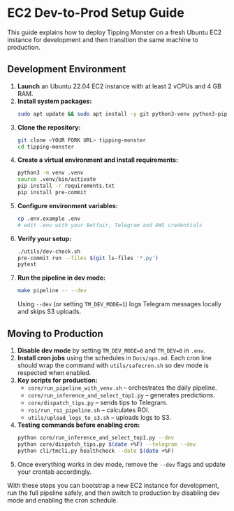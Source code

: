 # EC2 Dev-to-Prod Setup Guide

This guide explains how to deploy Tipping Monster on a fresh Ubuntu EC2 instance for development and then transition the same machine to production.

## Development Environment

1. **Launch** an Ubuntu 22.04 EC2 instance with at least 2 vCPUs and 4 GB RAM.
2. **Install system packages:**
   ```bash
   sudo apt update && sudo apt install -y git python3-venv python3-pip
   ```
3. **Clone the repository:**
   ```bash
   git clone <YOUR FORK URL> tipping-monster
   cd tipping-monster
   ```
4. **Create a virtual environment and install requirements:**
   ```bash
   python3 -m venv .venv
   source .venv/bin/activate
   pip install -r requirements.txt
   pip install pre-commit
   ```
5. **Configure environment variables:**
   ```bash
   cp .env.example .env
   # edit .env with your Betfair, Telegram and AWS credentials
   ```
6. **Verify your setup:**
   ```bash
   ./utils/dev-check.sh
   pre-commit run --files $(git ls-files '*.py')
   pytest
   ```
7. **Run the pipeline in dev mode:**
   ```bash
   make pipeline -- --dev
   ```
   Using `--dev` (or setting `TM_DEV_MODE=1`) logs Telegram messages locally and skips S3 uploads.

## Moving to Production

1. **Disable dev mode** by setting `TM_DEV_MODE=0` and `TM_DEV=0` in `.env`.
2. **Install cron jobs** using the schedules in `Docs/ops.md`. Each cron line should wrap the command with `utils/safecron.sh` so dev mode is respected when enabled.
3. **Key scripts for production:**
   - `core/run_pipeline_with_venv.sh` – orchestrates the daily pipeline.
   - `core/run_inference_and_select_top1.py` – generates predictions.
   - `core/dispatch_tips.py` – sends tips to Telegram.
   - `roi/run_roi_pipeline.sh` – calculates ROI.
   - `utils/upload_logs_to_s3.sh` – uploads logs to S3.
4. **Testing commands before enabling cron:**
   ```bash
   python core/run_inference_and_select_top1.py --dev
   python core/dispatch_tips.py $(date +%F) --telegram --dev
   python cli/tmcli.py healthcheck --date $(date +%F)
   ```
5. Once everything works in dev mode, remove the `--dev` flags and update your crontab accordingly.

With these steps you can bootstrap a new EC2 instance for development, run the full pipeline safely, and then switch to production by disabling dev mode and enabling the cron schedule.
